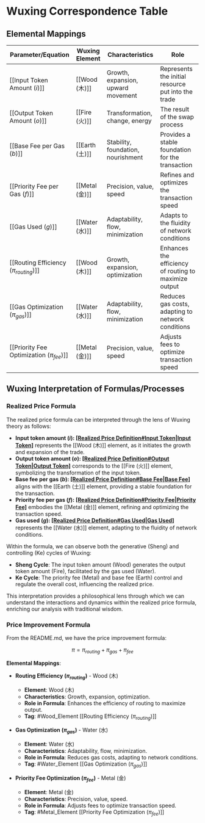 # Wuxing Correspondence Table

## Elemental Mappings

| Parameter/Equation | Wuxing Element | Characteristics | Role |
| --- | --- | --- | --- |
| [[Input Token Amount ($i$)]] | [[Wood (木)]] | Growth, expansion, upward movement | Represents the initial resource put into the trade |
| [[Output Token Amount ($o$)]] | [[Fire (火)]] | Transformation, change, energy | The result of the swap process |
| [[Base Fee per Gas ($b$)]] | [[Earth (土)]] | Stability, foundation, nourishment | Provides a stable foundation for the transaction |
| [[Priority Fee per Gas ($f$)]] | [[Metal (金)]] | Precision, value, speed | Refines and optimizes the transaction speed |
| [[Gas Used ($g$)]] | [[Water (水)]] | Adaptability, flow, minimization | Adapts to the fluidity of network conditions |
| [[Routing Efficiency ($\pi_{routing}$)]] | [[Wood (木)]] | Growth, expansion, optimization | Enhances the efficiency of routing to maximize output |
| [[Gas Optimization ($\pi_{gas}$)]] | [[Water (水)]] | Adaptability, flow, minimization | Reduces gas costs, adapting to network conditions |
| [[Priority Fee Optimization ($\pi_{fee}$)]] | [[Metal (金)]] | Precision, value, speed | Adjusts fees to optimize transaction speed |

## Wuxing Interpretation of Formulas/Processes

### Realized Price Formula
The realized price formula can be interpreted through the lens of Wuxing theory as follows:

- **Input token amount ($i$): [[Realized Price Definition#Input Token|Input Token]](#Input_Token)** represents the [[Wood (木)]] element, as it initiates the growth and expansion of the trade.
- **Output token amount ($o$): [[Realized Price Definition#Output Token|Output Token]](#Output_Token)** corresponds to the [[Fire (火)]] element, symbolizing the transformation of the input token.
- **Base fee per gas ($b$): [[Realized Price Definition#Base Fee|Base Fee]](#Base_Fee)** aligns with the [[Earth (土)]] element, providing a stable foundation for the transaction.
- **Priority fee per gas ($f$): [[Realized Price Definition#Priority Fee|Priority Fee]](#Priority_Fee)** embodies the [[Metal (金)]] element, refining and optimizing the transaction speed.
- **Gas used ($g$): [[Realized Price Definition#Gas Used|Gas Used]](#Gas)** represents the [[Water (水)]] element, adapting to the fluidity of network conditions.

Within the formula, we can observe both the generative (Sheng) and controlling (Ke) cycles of Wuxing:

- **Sheng Cycle**: The input token amount (Wood) generates the output token amount (Fire), facilitated by the gas used (Water).
- **Ke Cycle**: The priority fee (Metal) and base fee (Earth) control and regulate the overall cost, influencing the realized price.

This interpretation provides a philosophical lens through which we can understand the interactions and dynamics within the realized price formula, enriching our analysis with traditional wisdom.

### Price Improvement Formula
From the README.md, we have the price improvement formula:
```math
\pi = \pi_{routing} + \pi_{gas} + \pi_{fee}
```

**Elemental Mappings**:
- **Routing Efficiency ($\pi_{routing}$)** - Wood (木)
  - **Element**: Wood (木)
  - **Characteristics**: Growth, expansion, optimization.
  - **Role in Formula**: Enhances the efficiency of routing to maximize output.
  - **Tag**: #Wood_Element [[Routing Efficiency ($\pi_{routing}$)]]

- **Gas Optimization ($\pi_{gas}$)** - Water (水)
  - **Element**: Water (水)
  - **Characteristics**: Adaptability, flow, minimization.
  - **Role in Formula**: Reduces gas costs, adapting to network conditions.
  - **Tag**: #Water_Element [[Gas Optimization ($\pi_{gas}$)]]

- **Priority Fee Optimization ($\pi_{fee}$)** - Metal (金)
  - **Element**: Metal (金)
  - **Characteristics**: Precision, value, speed.
  - **Role in Formula**: Adjusts fees to optimize transaction speed.
  - **Tag**: #Metal_Element [[Priority Fee Optimization ($\pi_{fee}$)]]

